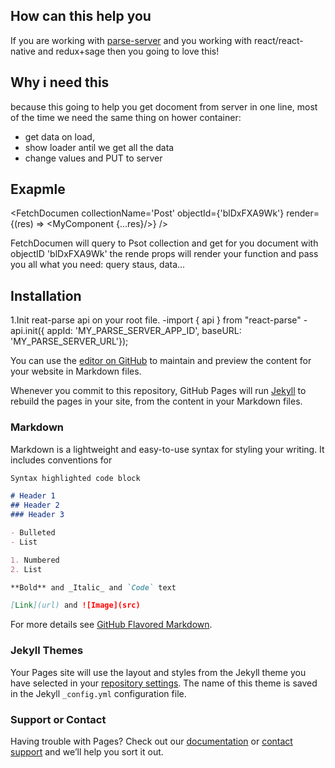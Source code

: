 ## How can this help you

If you are working with [parse-server](https://github.com/parse-community/parse-server) and you working with react/react-native and redux+sage then you going to love this!

## Why i need this

because this going to help you get docoment from server in one line, most of the time we need the same thing on hower container:
- get data on load,
- show loader antil we get all the data
- change values and PUT to server

## Exapmle
<FetchDocumen collectionName='Post' objectId={'blDxFXA9Wk'} render={(res) => <MyComponent {...res}/>} />

FetchDocumen will query to Psot collection and get for you document with objectID 'blDxFXA9Wk'
the rende props will render your function and pass you all what you need: query staus, data...

## Installation
1.Init reat-parse api on your root file.
	-import { api } from "react-parse"
	-	api.init({ appId: 'MY_PARSE_SERVER_APP_ID', baseURL: 'MY_PARSE_SERVER_URL'});



You can use the [editor on GitHub](https://github.com/doronnahum/react-parse/edit/master/index.md) to maintain and preview the content for your website in Markdown files.

Whenever you commit to this repository, GitHub Pages will run [Jekyll](https://jekyllrb.com/) to rebuild the pages in your site, from the content in your Markdown files.

### Markdown

Markdown is a lightweight and easy-to-use syntax for styling your writing. It includes conventions for

```markdown
Syntax highlighted code block

# Header 1
## Header 2
### Header 3

- Bulleted
- List

1. Numbered
2. List

**Bold** and _Italic_ and `Code` text

[Link](url) and ![Image](src)
```

For more details see [GitHub Flavored Markdown](https://guides.github.com/features/mastering-markdown/).

### Jekyll Themes

Your Pages site will use the layout and styles from the Jekyll theme you have selected in your [repository settings](https://github.com/doronnahum/react-parse/settings). The name of this theme is saved in the Jekyll `_config.yml` configuration file.

### Support or Contact

Having trouble with Pages? Check out our [documentation](https://help.github.com/categories/github-pages-basics/) or [contact support](https://github.com/contact) and we’ll help you sort it out.
